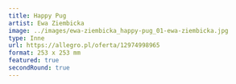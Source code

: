 ```yaml
---
title: Happy Pug
artist: Ewa Ziembicka
image: ../images/ewa-ziembicka_happy-pug_01-ewa-ziembicka.jpg
type: Inne
url: https://allegro.pl/oferta/12974998965
format: 253 x 253 mm
featured: true
secondRound: true
---
```

